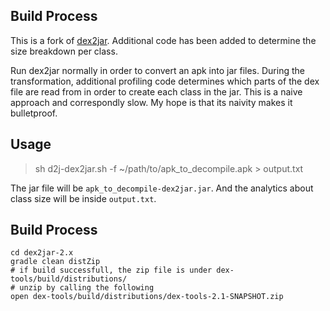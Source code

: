 ## Build Process 

This is a fork of [dex2jar](https://github.com/pxb1988/dex2jar). Additional code has been added to determine the size breakdown per class. 

Run dex2jar normally in order to convert an apk into jar files. During the transformation, additional profiling code determines which parts of the dex file are read from in order to create each class in the jar. This is a naive approach and correspondly slow. My hope is that its naivity makes it bulletproof.

## Usage

> sh d2j-dex2jar.sh -f ~/path/to/apk_to_decompile.apk > output.txt

The jar file will be `apk_to_decompile-dex2jar.jar`.
And the analytics about class size will be inside `output.txt`.

## Build Process 

```
cd dex2jar-2.x
gradle clean distZip
# if build successfull, the zip file is under dex-tools/build/distributions/
# unzip by calling the following
open dex-tools/build/distributions/dex-tools-2.1-SNAPSHOT.zip
```
